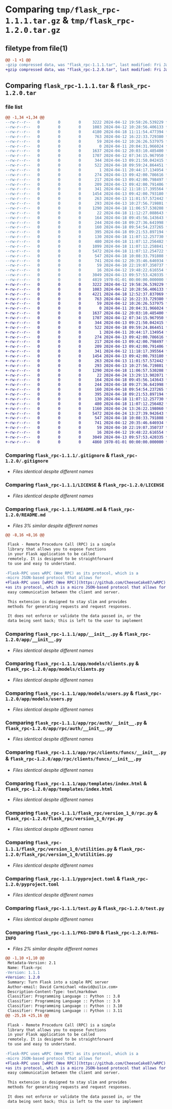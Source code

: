 # Comparing `tmp/flask_rpc-1.1.1.tar.gz` & `tmp/flask_rpc-1.2.0.tar.gz`

## filetype from file(1)

```diff
@@ -1 +1 @@
-gzip compressed data, was "flask_rpc-1.1.1.tar", last modified: Fri Jan  1 00:00:00 2016, max compression
+gzip compressed data, was "flask_rpc-1.2.0.tar", last modified: Fri Jan  1 00:00:00 2016, max compression
```

## Comparing `flask_rpc-1.1.1.tar` & `flask_rpc-1.2.0.tar`

### file list

```diff
@@ -1,34 +1,34 @@
--rw-r--r--   0        0        0     3222 2024-04-12 19:58:26.539229 flask_rpc-1.1.1/.gitignore
--rw-r--r--   0        0        0     1083 2024-04-12 10:28:56.406133 flask_rpc-1.1.1/LICENSE
--rw-r--r--   0        0        0     4180 2024-04-18 11:11:54.477394 flask_rpc-1.1.1/README.md
--rw-r--r--   0        0        0      763 2024-04-12 16:22:33.729380 flask_rpc-1.1.1/app/__init__.py
--rw-r--r--   0        0        0       59 2024-04-12 10:26:26.537975 flask_rpc-1.1.1/app/extensions/__init__.py
--rw-r--r--   0        0        0        0 2024-04-11 20:04:31.966024 flask_rpc-1.1.1/app/models/__init__.py
--rw-r--r--   0        0        0     1637 2024-04-12 20:03:10.485400 flask_rpc-1.1.1/app/models/clients.py
--rw-r--r--   0        0        0     1707 2024-04-12 07:34:15.967950 flask_rpc-1.1.1/app/models/users.py
--rw-r--r--   0        0        0      344 2024-04-13 09:21:50.042415 flask_rpc-1.1.1/app/rpc/__init__.py
--rw-r--r--   0        0        0      522 2024-04-18 09:59:24.864451 flask_rpc-1.1.1/app/rpc/auth/__init__.py
--rw-r--r--   0        0        0        1 2024-04-11 20:44:17.134954 flask_rpc-1.1.1/app/rpc/auth/funcs/__init__.py
--rw-r--r--   0        0        0      274 2024-04-13 09:42:00.786616 flask_rpc-1.1.1/app/rpc/auth/funcs/login.py
--rw-r--r--   0        0        0      217 2024-04-13 09:42:00.798497 flask_rpc-1.1.1/app/rpc/auth/funcs/logout.py
--rw-r--r--   0        0        0      209 2024-04-13 09:42:00.791406 flask_rpc-1.1.1/app/rpc/auth/funcs/session.py
--rw-r--r--   0        0        0      341 2024-04-12 11:18:17.395564 flask_rpc-1.1.1/app/rpc/clients/__init__.py
--rw-r--r--   0        0        0     1454 2024-04-13 09:42:00.793180 flask_rpc-1.1.1/app/rpc/clients/funcs/__init__.py
--rw-r--r--   0        0        0      263 2024-04-13 11:01:57.572442 flask_rpc-1.1.1/app/rpc/tester/__init__.py
--rw-r--r--   0        0        0      293 2024-04-13 10:27:56.719801 flask_rpc-1.1.1/app/rpc/tester/funcs/__init__.py
--rw-r--r--   0        0        0     1290 2024-04-18 11:06:57.530208 flask_rpc-1.1.1/app/templates/index.html
--rw-r--r--   0        0        0       22 2024-04-18 11:12:27.088643 flask_rpc-1.1.1/flask_rpc/__init__.py
--rw-r--r--   0        0        0      164 2024-04-18 09:45:56.143643 flask_rpc-1.1.1/flask_rpc/latest.py
--rw-r--r--   0        0        0      244 2024-04-18 09:27:36.641998 flask_rpc-1.1.1/flask_rpc/version_1_0/__init__.py
--rw-r--r--   0        0        0      160 2024-04-18 09:54:54.237265 flask_rpc-1.1.1/flask_rpc/version_1_0/_protocols.py
--rw-r--r--   0        0        0      395 2024-04-18 09:21:53.897194 flask_rpc-1.1.1/flask_rpc/version_1_0/auth_session_key.py
--rw-r--r--   0        0        0      130 2024-04-18 11:07:12.257730 flask_rpc-1.1.1/flask_rpc/version_1_0/model.py
--rw-r--r--   0        0        0      480 2024-04-18 11:07:12.256482 flask_rpc-1.1.1/flask_rpc/version_1_0/request.py
--rw-r--r--   0        0        0     1099 2024-04-18 11:07:12.258841 flask_rpc-1.1.1/flask_rpc/version_1_0/response.py
--rw-r--r--   0        0        0     5472 2024-04-18 11:07:12.254722 flask_rpc-1.1.1/flask_rpc/version_1_0/rpc.py
--rw-r--r--   0        0        0      547 2024-04-18 10:08:33.791808 flask_rpc-1.1.1/flask_rpc/version_1_0/utilities.py
--rw-r--r--   0        0        0      741 2024-04-12 20:35:46.646934 flask_rpc-1.1.1/pyproject.toml
--rw-r--r--   0        0        0       59 2024-04-10 22:19:07.350737 flask_rpc-1.1.1/requirements.txt
--rw-r--r--   0        0        0       16 2024-04-12 19:48:22.616554 flask_rpc-1.1.1/requirements_dev.txt
--rw-r--r--   0        0        0     3049 2024-04-13 09:57:53.420335 flask_rpc-1.1.1/test.py
--rw-r--r--   0        0        0     4819 1970-01-01 00:00:00.000000 flask_rpc-1.1.1/PKG-INFO
+-rw-r--r--   0        0        0     3222 2024-04-12 19:58:26.539229 flask_rpc-1.2.0/.gitignore
+-rw-r--r--   0        0        0     1083 2024-04-12 10:28:56.406133 flask_rpc-1.2.0/LICENSE
+-rw-r--r--   0        0        0     4221 2024-04-18 12:52:37.837069 flask_rpc-1.2.0/README.md
+-rw-r--r--   0        0        0      763 2024-04-12 16:22:33.729380 flask_rpc-1.2.0/app/__init__.py
+-rw-r--r--   0        0        0       59 2024-04-12 10:26:26.537975 flask_rpc-1.2.0/app/extensions/__init__.py
+-rw-r--r--   0        0        0        0 2024-04-11 20:04:31.966024 flask_rpc-1.2.0/app/models/__init__.py
+-rw-r--r--   0        0        0     1637 2024-04-12 20:03:10.485400 flask_rpc-1.2.0/app/models/clients.py
+-rw-r--r--   0        0        0     1707 2024-04-12 07:34:15.967950 flask_rpc-1.2.0/app/models/users.py
+-rw-r--r--   0        0        0      344 2024-04-13 09:21:50.042415 flask_rpc-1.2.0/app/rpc/__init__.py
+-rw-r--r--   0        0        0      522 2024-04-18 09:59:24.864451 flask_rpc-1.2.0/app/rpc/auth/__init__.py
+-rw-r--r--   0        0        0        1 2024-04-11 20:44:17.134954 flask_rpc-1.2.0/app/rpc/auth/funcs/__init__.py
+-rw-r--r--   0        0        0      274 2024-04-13 09:42:00.786616 flask_rpc-1.2.0/app/rpc/auth/funcs/login.py
+-rw-r--r--   0        0        0      217 2024-04-13 09:42:00.798497 flask_rpc-1.2.0/app/rpc/auth/funcs/logout.py
+-rw-r--r--   0        0        0      209 2024-04-13 09:42:00.791406 flask_rpc-1.2.0/app/rpc/auth/funcs/session.py
+-rw-r--r--   0        0        0      341 2024-04-12 11:18:17.395564 flask_rpc-1.2.0/app/rpc/clients/__init__.py
+-rw-r--r--   0        0        0     1454 2024-04-13 09:42:00.793180 flask_rpc-1.2.0/app/rpc/clients/funcs/__init__.py
+-rw-r--r--   0        0        0      263 2024-04-13 11:01:57.572442 flask_rpc-1.2.0/app/rpc/tester/__init__.py
+-rw-r--r--   0        0        0      293 2024-04-13 10:27:56.719801 flask_rpc-1.2.0/app/rpc/tester/funcs/__init__.py
+-rw-r--r--   0        0        0     1290 2024-04-18 11:06:57.530208 flask_rpc-1.2.0/app/templates/index.html
+-rw-r--r--   0        0        0       22 2024-04-24 13:29:13.902071 flask_rpc-1.2.0/flask_rpc/__init__.py
+-rw-r--r--   0        0        0      164 2024-04-18 09:45:56.143643 flask_rpc-1.2.0/flask_rpc/latest.py
+-rw-r--r--   0        0        0      244 2024-04-18 09:27:36.641998 flask_rpc-1.2.0/flask_rpc/version_1_0/__init__.py
+-rw-r--r--   0        0        0      160 2024-04-18 09:54:54.237265 flask_rpc-1.2.0/flask_rpc/version_1_0/_protocols.py
+-rw-r--r--   0        0        0      395 2024-04-18 09:21:53.897194 flask_rpc-1.2.0/flask_rpc/version_1_0/auth_session_key.py
+-rw-r--r--   0        0        0      130 2024-04-18 11:07:12.257730 flask_rpc-1.2.0/flask_rpc/version_1_0/model.py
+-rw-r--r--   0        0        0      480 2024-04-18 11:07:12.256482 flask_rpc-1.2.0/flask_rpc/version_1_0/request.py
+-rw-r--r--   0        0        0     1160 2024-04-24 13:26:22.198060 flask_rpc-1.2.0/flask_rpc/version_1_0/response.py
+-rw-r--r--   0        0        0     5472 2024-04-24 13:27:39.942643 flask_rpc-1.2.0/flask_rpc/version_1_0/rpc.py
+-rw-r--r--   0        0        0      547 2024-04-18 10:08:33.791808 flask_rpc-1.2.0/flask_rpc/version_1_0/utilities.py
+-rw-r--r--   0        0        0      741 2024-04-12 20:35:46.646934 flask_rpc-1.2.0/pyproject.toml
+-rw-r--r--   0        0        0       59 2024-04-10 22:19:07.350737 flask_rpc-1.2.0/requirements.txt
+-rw-r--r--   0        0        0       16 2024-04-12 19:48:22.616554 flask_rpc-1.2.0/requirements_dev.txt
+-rw-r--r--   0        0        0     3049 2024-04-13 09:57:53.420335 flask_rpc-1.2.0/test.py
+-rw-r--r--   0        0        0     4860 1970-01-01 00:00:00.000000 flask_rpc-1.2.0/PKG-INFO
```

### Comparing `flask_rpc-1.1.1/.gitignore` & `flask_rpc-1.2.0/.gitignore`

 * *Files identical despite different names*

### Comparing `flask_rpc-1.1.1/LICENSE` & `flask_rpc-1.2.0/LICENSE`

 * *Files identical despite different names*

### Comparing `flask_rpc-1.1.1/README.md` & `flask_rpc-1.2.0/README.md`

 * *Files 3% similar despite different names*

```diff
@@ -8,16 +8,16 @@
 
 Flask - Remote Procedure Call (RPC) is a simple
 library that allows you to expose functions
 in your Flask application to be called
 remotely. It is designed to be straightforward
 to use and easy to understand.
 
-Flask-RPC uses wRPC (Wee RPC) as its protocol, which is a
-micro JSON-based protocol that allows for
+Flask-RPC uses [wRPC (Wee RPC)](https://github.com/CheeseCake87/wRPC) 
+as its protocol, which is a micro JSON-based protocol that allows for
 easy communication between the client and server.
 
 This extension is designed to stay slim and provides
 methods for generating requests and request responses.
 
 It does not enforce or validate the data passed in, or the
 data being sent back; this is left to the user to implement
```

### Comparing `flask_rpc-1.1.1/app/__init__.py` & `flask_rpc-1.2.0/app/__init__.py`

 * *Files identical despite different names*

### Comparing `flask_rpc-1.1.1/app/models/clients.py` & `flask_rpc-1.2.0/app/models/clients.py`

 * *Files identical despite different names*

### Comparing `flask_rpc-1.1.1/app/models/users.py` & `flask_rpc-1.2.0/app/models/users.py`

 * *Files identical despite different names*

### Comparing `flask_rpc-1.1.1/app/rpc/auth/__init__.py` & `flask_rpc-1.2.0/app/rpc/auth/__init__.py`

 * *Files identical despite different names*

### Comparing `flask_rpc-1.1.1/app/rpc/clients/funcs/__init__.py` & `flask_rpc-1.2.0/app/rpc/clients/funcs/__init__.py`

 * *Files identical despite different names*

### Comparing `flask_rpc-1.1.1/app/templates/index.html` & `flask_rpc-1.2.0/app/templates/index.html`

 * *Files identical despite different names*

### Comparing `flask_rpc-1.1.1/flask_rpc/version_1_0/rpc.py` & `flask_rpc-1.2.0/flask_rpc/version_1_0/rpc.py`

 * *Files identical despite different names*

### Comparing `flask_rpc-1.1.1/flask_rpc/version_1_0/utilities.py` & `flask_rpc-1.2.0/flask_rpc/version_1_0/utilities.py`

 * *Files identical despite different names*

### Comparing `flask_rpc-1.1.1/pyproject.toml` & `flask_rpc-1.2.0/pyproject.toml`

 * *Files identical despite different names*

### Comparing `flask_rpc-1.1.1/test.py` & `flask_rpc-1.2.0/test.py`

 * *Files identical despite different names*

### Comparing `flask_rpc-1.1.1/PKG-INFO` & `flask_rpc-1.2.0/PKG-INFO`

 * *Files 2% similar despite different names*

```diff
@@ -1,10 +1,10 @@
 Metadata-Version: 2.1
 Name: flask-rpc
-Version: 1.1.1
+Version: 1.2.0
 Summary: Turn Flask into a simple RPC server
 Author-email: David Carmichael <david@uilix.com>
 Description-Content-Type: text/markdown
 Classifier: Programming Language :: Python :: 3.8
 Classifier: Programming Language :: Python :: 3.9
 Classifier: Programming Language :: Python :: 3.10
 Classifier: Programming Language :: Python :: 3.11
@@ -25,16 +25,16 @@
 
 Flask - Remote Procedure Call (RPC) is a simple
 library that allows you to expose functions
 in your Flask application to be called
 remotely. It is designed to be straightforward
 to use and easy to understand.
 
-Flask-RPC uses wRPC (Wee RPC) as its protocol, which is a
-micro JSON-based protocol that allows for
+Flask-RPC uses [wRPC (Wee RPC)](https://github.com/CheeseCake87/wRPC) 
+as its protocol, which is a micro JSON-based protocol that allows for
 easy communication between the client and server.
 
 This extension is designed to stay slim and provides
 methods for generating requests and request responses.
 
 It does not enforce or validate the data passed in, or the
 data being sent back; this is left to the user to implement
```

